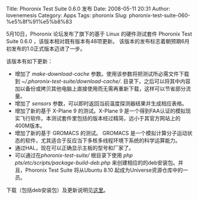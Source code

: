 Title: Phoronix Test Suite 0.6.0 发布
Date: 2008-05-11 20:31
Author: lovenemesis
Category: Apps
Tags: phoronix
Slug: phoronix-test-suite-060-%e5%8f%91%e5%b8%83

5月10日，Phoronix 论坛发布了旗下的基于 Linux 的硬件测试套件 Phoronix
Test Suite 0.6.0 ，该版本相对既有版本有48项更新。
该版本的发布标志着朝预期6月初发布的1.0正式版本迈进了一步。

该版本有如下更新：

-   增加了 *make-download-cache*
    参数。使用该参数将把测试所必需文件下载到
    *~/.phoronix-test-suite/download-cache/*.
    目录下，之后可以将其中内容加以备份或拷贝其他电脑上直接使用而无需再重新下载，这样可以节省部分流量。
-   增加了 *sensors*
    参数，可以即时返回当前温度探测器结果并生成相应表格。
-   增加了新的基于 X-Plane 9 的测试。X-Plane 9
    是一个得到FAA认证的模拟现实飞行软件。本测试套件里包括的版本经过精简，远小于其官方网站上的400M版本。
-   增加了新的基于 GROMACS 的测试。 GROMACS
    是一个模拟计算分子运动状态的软件，尤其适合于反应当下多核多线程环境下系统的科学运算能力。
-   通过HAL，现在可以正确显示主板的型号和厂家了。
-   可以通过在*phoronix-test-suite/* 根目录下使用 *php
    pts/etc/scripts/package-build-deb.php*
    来创建相应的的deb安装包。并且，Phoronix Test Suite 将从Ubuntu 8.10
    起成为Universe资源仓库中的一员。

下载（包括deb安装包）及更新说明见[这里](http://www.phoronix-test-suite.com/)。
